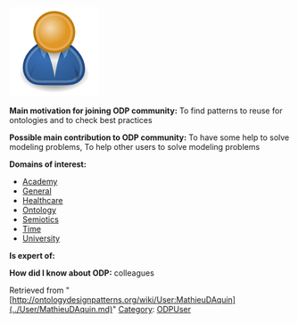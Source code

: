 [![Image:ODPUser.png](../images/a/a6/ODPUser.png)](../Image/ODPUser.png.md "Image:ODPUser.png")




  





__Main motivation for joining ODP community:__ To find patterns to reuse for ontologies and to check best practices


__Possible main contribution to ODP community:__ To have some help to solve modeling problems, To help other users to solve modeling problems


__Domains of interest:__



* [Academy](../Community/Academy.md "Community:Academy")
* [General](../Community/General.md "Community:General")
* [Healthcare](../Community/Healthcare.md "Community:Healthcare")
* [Ontology](../Community/Ontology.md "Community:Ontology")
* [Semiotics](../Community/Semiotics.md "Community:Semiotics")
* [Time](../Community/Time.md "Community:Time")
* [University](../Community/University.md "Community:University")


__Is expert of:__


  

__How did I know about ODP:__ colleagues






Retrieved from "[http://ontologydesignpatterns.org/wiki/User:MathieuDAquin](../User/MathieuDAquin.md)"
 [Category](http://ontologydesignpatterns.org/wiki/Special:Categories "Special:Categories"): [ODPUser](../Category/ODPUser.md "Category:ODPUser")